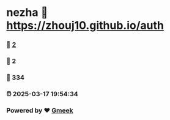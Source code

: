 # nezha :link: https://zhouj10.github.io/auth 
### :page_facing_up: [2](https://zhouj10.github.io/auth/tag.html) 
### :speech_balloon: 2 
### :hibiscus: 334 
### :alarm_clock: 2025-03-17 19:54:34 
### Powered by :heart: [Gmeek](https://github.com/Meekdai/Gmeek)
